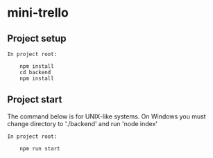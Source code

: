 # mini-trello

## Project setup
```
In project root:

    npm install
    cd backend
    npm install
```

## Project start
The command below is for UNIX-like systems. On Windows you must change directory to './backend' and run 'node index'
```
In project root:

    npm run start
```
